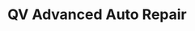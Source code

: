---
title: "QV Advanced Auto Repair"
url: /moorestown/qv-advanced-auto-repair/
shop: Autowerkstatt
---